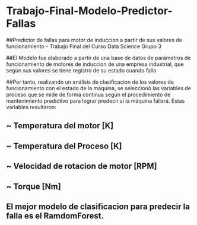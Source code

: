 # Trabajo-Final-Modelo-Predictor-Fallas

##Predictor de fallas para motor de induccion a partir de sus valores de funcionamiento - Trabajo Final del Curso Data Science Grupo 3

##El Modelo fue elaborado a partir de una base de datos de parámetros de funcionamiento de motores de induccion de una empresa industrial, que según sus valores se tiene registro de su estado cuando falla

##Por tanto, realizando un análisis de clasificacion de los valores de funcionamiento con el estado de la máquina, se seleccionó las variables de proceso que se mide de forma continua segun el procedimiento de mantenimiento predictivo para lograr predecir si la máquina fallará. Estas variables resultaron:

## ~ Temperatura del motor [K]
## ~ Temperatura del Proceso [K]
## ~ Velocidad de rotacion de motor [RPM]
## ~ Torque [Nm]

## El mejor modelo de clasificacion para predecir la falla es el RamdomForest.
